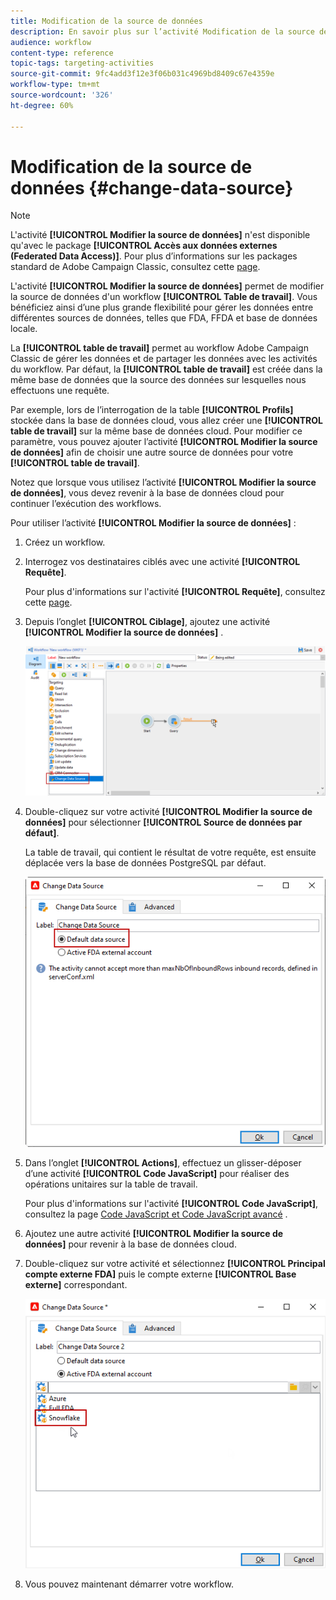 ```yaml
---
title: Modification de la source de données
description: En savoir plus sur l’activité Modification de la source de données
audience: workflow
content-type: reference
topic-tags: targeting-activities
source-git-commit: 9fc4add3f12e3f06b031c4969bd8409c67e4359e
workflow-type: tm+mt
source-wordcount: '326'
ht-degree: 60%

---
```


# Modification de la source de données {#change-data-source}

>[!NOTE]
>
> L&#39;activité **[!UICONTROL Modifier la source de données]** n&#39;est disponible qu&#39;avec le package **[!UICONTROL Accès aux données externes (Federated Data Access)]**. Pour plus d’informations sur les packages standard de Adobe Campaign Classic, consultez cette [page](../../installation/using/installing-campaign-standard-packages.md).

L&#39;activité **[!UICONTROL Modifier la source de données]** permet de modifier la source de données d&#39;un workflow **[!UICONTROL Table de travail]**. Vous bénéficiez ainsi d’une plus grande flexibilité pour gérer les données entre différentes sources de données, telles que FDA, FFDA et base de données locale.

La **[!UICONTROL table de travail]** permet au workflow Adobe Campaign Classic de gérer les données et de partager les données avec les activités du workflow.
Par défaut, la **[!UICONTROL table de travail]** est créée dans la même base de données que la source des données sur lesquelles nous effectuons une requête.

Par exemple, lors de l’interrogation de la table **[!UICONTROL Profils]** stockée dans la base de données cloud, vous allez créer une **[!UICONTROL table de travail]** sur la même base de données cloud.
Pour modifier ce paramètre, vous pouvez ajouter l’activité **[!UICONTROL Modifier la source de données]** afin de choisir une autre source de données pour votre **[!UICONTROL table de travail]**.

Notez que lorsque vous utilisez l’activité **[!UICONTROL Modifier la source de données]**, vous devez revenir à la base de données cloud pour continuer l’exécution des workflows.

Pour utiliser l’activité **[!UICONTROL Modifier la source de données]** :

1. Créez un workflow.

1. Interrogez vos destinataires ciblés avec une activité **[!UICONTROL Requête]**.

   Pour plus d&#39;informations sur l&#39;activité **[!UICONTROL Requête]**, consultez cette [page](../../workflow/using/query.md#creating-a-query).

1. Depuis l’onglet **[!UICONTROL Ciblage]**, ajoutez une activité **[!UICONTROL Modifier la source de données]** .

   ![](assets/change-data-source.png)

1. Double-cliquez sur votre activité **[!UICONTROL Modifier la source de données]** pour sélectionner **[!UICONTROL Source de données par défaut]**.

   La table de travail, qui contient le résultat de votre requête, est ensuite déplacée vers la base de données PostgreSQL par défaut.

   ![](assets/change-data-source_2.png)

1. Dans l’onglet **[!UICONTROL Actions]**, effectuez un glisser-déposer d’une activité **[!UICONTROL Code JavaScript]** pour réaliser des opérations unitaires sur la table de travail.

   Pour plus d&#39;informations sur l&#39;activité **[!UICONTROL Code JavaScript]**, consultez la page [Code JavaScript et Code JavaScript avancé](../../workflow/using/sql-code-and-javascript-code.md#javascript-code) .

1. Ajoutez une autre activité **[!UICONTROL Modifier la source de données]** pour revenir à la base de données cloud.

1. Double-cliquez sur votre activité et sélectionnez **[!UICONTROL Principal compte externe FDA]** puis le compte externe **[!UICONTROL Base externe]** correspondant.

   ![](assets/change-data-source_3.png)

1. Vous pouvez maintenant démarrer votre workflow.
